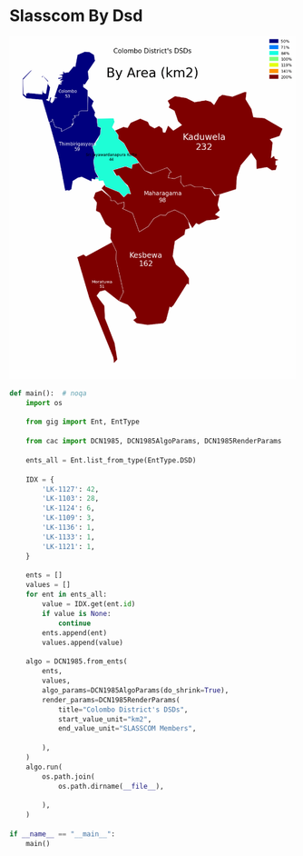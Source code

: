 # Slasscom By Dsd

<p  align="center">
    <img src="https://raw.githubusercontent.com/nuuuwan/continuous_area_cartograms/main/examples/slasscom_by_dsd/output/animated.gif" alt="alt" />
</p>

```python
def main():  # noqa
    import os

    from gig import Ent, EntType

    from cac import DCN1985, DCN1985AlgoParams, DCN1985RenderParams

    ents_all = Ent.list_from_type(EntType.DSD)

    IDX = {
        'LK-1127': 42,
        'LK-1103': 28,
        'LK-1124': 6,
        'LK-1109': 3,
        'LK-1136': 1,
        'LK-1133': 1,
        'LK-1121': 1,
    }

    ents = []
    values = []
    for ent in ents_all:
        value = IDX.get(ent.id)
        if value is None:
            continue
        ents.append(ent)
        values.append(value)

    algo = DCN1985.from_ents(
        ents,
        values,
        algo_params=DCN1985AlgoParams(do_shrink=True),
        render_params=DCN1985RenderParams(
            title="Colombo District's DSDs",
            start_value_unit="km2",
            end_value_unit="SLASSCOM Members",

        ),
    )
    algo.run(
        os.path.join(
            os.path.dirname(__file__),
            
        ),
    )

if __name__ == "__main__":
    main()

```
